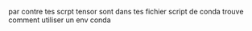 par contre tes scrpt tensor sont dans tes fichier script de conda trouve comment utiliser un env conda

